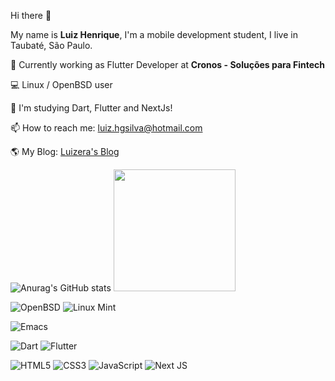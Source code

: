 
Hi there 👋

My name is **Luiz Henrique**, I'm a mobile development student, I live in Taubaté, São Paulo.

🔭 Currently working as Flutter Developer at **Cronos - Soluções para Fintech**

:computer: Linux / OpenBSD user

🌱 I'm studying Dart, Flutter and NextJs!

📫 How to reach me: luiz.hgsilva@hotmail.com

🌎 My Blog: [Luizera's Blog](https://luizera.com.br/)

![Anurag's GitHub stats](https://github-readme-stats.vercel.app/api?username=silva-luiz&theme=dark&show_icons=true)
<img height="195em" src="https://github-readme-stats.vercel.app/api/top-langs/?username=silva-luiz&layout=compact&langs_count=7&theme=dark"/>

![OpenBSD](https://img.shields.io/badge/-OpenBSD-%23FCC771?style=for-the-badge&logo=openbsd&logoColor=black) ![Linux Mint](https://img.shields.io/badge/Linux%20Mint-87CF3E?style=for-the-badge&logo=Linux%20Mint&logoColor=white)

![Emacs](https://img.shields.io/badge/Emacs-%237F5AB6.svg?&style=for-the-badge&logo=gnu-emacs&logoColor=white)

![Dart](https://img.shields.io/badge/dart-%230175C2.svg?style=for-the-badge&logo=dart&logoColor=white) ![Flutter](https://img.shields.io/badge/Flutter-%2302569B.svg?style=for-the-badge&logo=Flutter&logoColor=white)

![HTML5](https://img.shields.io/badge/html5-%23E34F26.svg?style=for-the-badge&logo=html5&logoColor=white) ![CSS3](https://img.shields.io/badge/css3-%231572B6.svg?style=for-the-badge&logo=css3&logoColor=white) ![JavaScript](https://img.shields.io/badge/javascript-%23323330.svg?style=for-the-badge&logo=javascript&logoColor=%23F7DF1E) ![Next JS](https://img.shields.io/badge/Next-black?style=for-the-badge&logo=next.js&logoColor=white)

